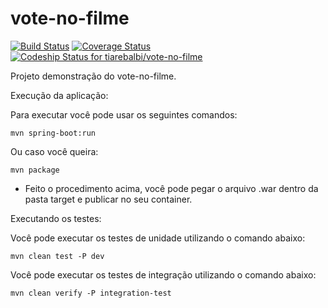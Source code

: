 vote-no-filme
=======================

[![Build Status](https://travis-ci.org/tiarebalbi/vote-no-filme.svg?branch=master)](https://travis-ci.org/tiarebalbi/vote-no-filme)
[![Coverage Status](https://img.shields.io/coveralls/tiarebalbi/vote-no-filme.svg)](https://coveralls.io/r/tiarebalbi/vote-no-filme)
[ ![Codeship Status for tiarebalbi/vote-no-filme](https://codeship.io/projects/a1678840-2494-0132-1117-12e55c6fdf6c/status)](https://codeship.io/projects/36919)


Projeto demonstração do vote-no-filme.

Execução da aplicação: 

Para executar você pode usar os seguintes comandos: 

	mvn spring-boot:run
	
Ou caso você queira:

	mvn package
	
 - Feito o procedimento acima, você pode pegar o arquivo .war dentro da pasta target e publicar no seu container.

Executando os testes:

Você pode executar os testes de unidade utilizando o comando abaixo:

	mvn clean test -P dev

Você pode executar os testes de integração utilizando o comando abaixo:

	mvn clean verify -P integration-test



